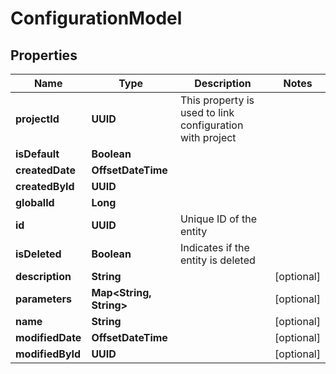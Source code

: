 

# ConfigurationModel


## Properties

| Name | Type | Description | Notes |
|------------ | ------------- | ------------- | -------------|
|**projectId** | **UUID** | This property is used to link configuration with project |  |
|**isDefault** | **Boolean** |  |  |
|**createdDate** | **OffsetDateTime** |  |  |
|**createdById** | **UUID** |  |  |
|**globalId** | **Long** |  |  |
|**id** | **UUID** | Unique ID of the entity |  |
|**isDeleted** | **Boolean** | Indicates if the entity is deleted |  |
|**description** | **String** |  |  [optional] |
|**parameters** | **Map&lt;String, String&gt;** |  |  [optional] |
|**name** | **String** |  |  [optional] |
|**modifiedDate** | **OffsetDateTime** |  |  [optional] |
|**modifiedById** | **UUID** |  |  [optional] |



